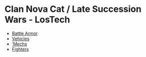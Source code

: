 # Clan Nova Cat / Late Succession Wars - LosTech 

- [Battle Armor](lostech/battlearmor.md) 
- [Vehicles](lostech/vehicles.md) 
- [’Mechs](lostech/mechs.md) 
- [Fighters](lostech/fighters.md) 

